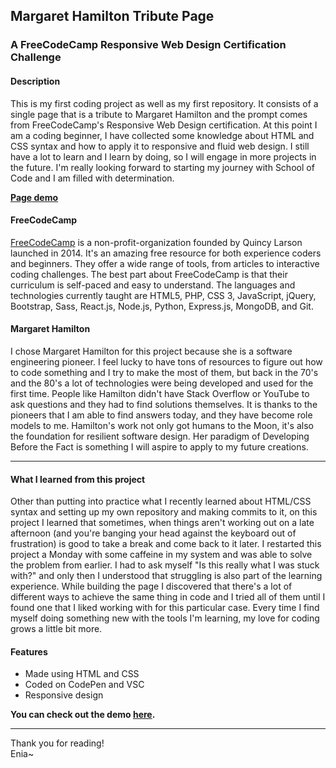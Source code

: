 ## Margaret Hamilton Tribute Page

### A FreeCodeCamp Responsive Web Design Certification Challenge

#### Description

This is my first coding project as well as my first repository. It consists of a single page that is a tribute to Margaret Hamilton and the prompt comes from FreeCodeCamp's Responsive Web Design certification. At this point I am a coding beginner, I have collected some knowledge about HTML and CSS syntax and how to apply it to responsive and fluid web design. I still have a lot to learn and I learn by doing, so I will engage in more projects in the future. I'm really looking forward to starting my journey with School of Code and I am filled with determination.

**[Page demo](https://codepen.io/EniaBee/full/MWvmNBx)**

#### FreeCodeCamp

[FreeCodeCamp](https://www.freecodecamp.org/) is a non-profit-organization founded by Quincy Larson launched in 2014. It's an amazing free resource for both experience coders and beginners. They offer a wide range of tools, from articles to interactive coding challenges. The best part about FreeCodeCamp is that their curriculum is self-paced and easy to understand. The languages and technologies currently taught are HTML5, PHP, CSS 3, JavaScript, jQuery, Bootstrap, Sass, React.js, Node.js, Python, Express.js, MongoDB, and Git.

#### Margaret Hamilton

I chose Margaret Hamilton for this project because she is a software engineering pioneer. I feel lucky to have tons of resources to figure out how to code something and I try to make the most of them, but back in the 70's and the 80's a lot of technologies were being developed and used for the first time. People like Hamilton didn't have Stack Overflow or YouTube to ask questions and they had to find solutions themselves. It is thanks to the pioneers that I am able to find answers today, and they have become role models to me. Hamilton's work not only got humans to the Moon, it's also the foundation for resilient software design. Her paradigm of Developing Before the Fact is something I will aspire to apply to my future creations.

---
  
#### What I learned from this project

Other than putting into practice what I recently learned about HTML/CSS syntax and setting up my own repository and making commits to it, on this project I learned that sometimes, when things aren't working out on a late afternoon (and you're banging your head against the keyboard out of frustration) is good to take a break and come back to it later. I restarted this project a Monday with some caffeine in my system and was able to solve the problem from earlier. I had to ask myself "Is this really what I was stuck with?" and only then I understood that struggling is also part of the learning experience. While building the page I discovered that there's a lot of different ways to achieve the same thing in code and I tried all of them until I found one that I liked working with for this particular case. Every time I find myself doing something new with the tools I'm learning, my love for coding grows a little bit more.  
  
#### Features
* Made using HTML and CSS 
* Coded on CodePen and VSC
* Responsive design

**You can check out the demo [here](https://codepen.io/EniaBee/full/MWvmNBx).**

---

Thank you for reading!
</br>
Enia~
